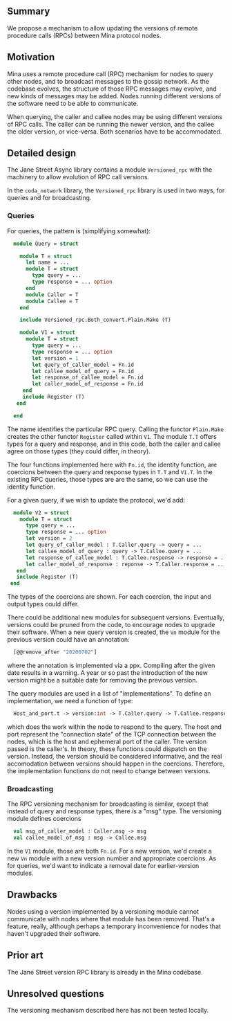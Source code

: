 ## Summary

We propose a mechanism to allow updating the versions of remote procedure
calls (RPCs) between Mina protocol nodes.

## Motivation

Mina uses a remote procedure call (RPC) mechanism for nodes to query
other nodes, and to broadcast messages to the gossip network. As the
codebase evolves, the structure of those RPC messages may evolve, and
new kinds of messages may be added. Nodes running different versions
of the software need to be able to communicate.

When querying, the caller and callee nodes may be using different
versions of RPC calls. The caller can be running the newer version,
and the callee the older version, or vice-versa. Both scenarios have
to be accommodated.

## Detailed design

The Jane Street Async library contains a module `Versioned_rpc` with
the machinery to allow evolution of RPC call versions.

In the `coda_network` library, the `Versioned_rpc` library is used in
two ways, for queries and for broadcasting.

### Queries

For queries, the pattern is (simplifying somewhat):

```ocaml
  module Query = struct

    module T = struct
      let name = ...
      module T = struct
        type query = ...
        type response = ... option
      end
      module Caller = T
      module Callee = T
    end

    include Versioned_rpc.Both_convert.Plain.Make (T)

    module V1 = struct
      module T = struct
        type query = ...
        type response = ... option
        let version = 1
        let query_of_caller_model = Fn.id
        let callee_model_of_query = Fn.id
        let response_of_callee_model = Fn.id
        let caller_model_of_response = Fn.id
     end
     include Register (T)
   end

  end
```
The name identifies the particular RPC query.  Calling the functor
`Plain.Make` creates the other functor `Register` called within
`V1`. The module `T.T` offers types for a query and response, and in
this code, both the caller and callee agree on those types (they could
differ, in theory).

The four functions implemented here with `Fn.id`, the identity
function, are coercions between the query and response types in
`T.T` and `V1.T`. In the existing RPC queries, those types are
are the same, so we can use the identity function.

For a given query, if we wish to update the protocol, we'd add:

```ocaml
  module V2 = struct
    module T = struct
      type query = ...
      type response = ... option
      let version = 2
      let query_of_caller_model : T.Caller.query -> query = ...
      let callee_model_of_query : query -> T.Callee.query = ...
      let response_of_callee_model : T.Callee.response -> response = ...
      let caller_model_of_response : reponse -> T.Caller.response = ...
   end
   include Register (T)
 end
```
The types of the coercions are shown. For each coercion, the input and
output types could differ.

There could be additional new modules for subsequent versions. Eventually,
versions could be pruned from the code, to encourage nodes to upgrade their
software. When a new query version is created, the `Vn` module for the previous
version could have an annotation:
```ocaml
  [@@remove_after "20200702"]
```
where the annotation is implemented via a ppx. Compiling after the
given date results in a warning. A year or so past the introduction of
the new version might be a suitable date for removing the previous
version.

The query modules are used in a list of "implementations". To define
an implementation, we need a function of type:
```ocaml
  Host_and_port.t -> version:int -> T.Caller.query -> T.Callee.response option Deferred.t
```
which does the work within the node to respond to the query. The host
and port represent the "connection state" of the TCP connection
between the nodes, which is the host and ephemeral port of the
caller. The version passed is the caller's. In theory, these functions
could dispatch on the version. Instead, the version should be
considered informative, and the real accomodation between versions
should happen in the coercions. Therefore, the implementation
functions do not need to change between versions.

### Broadcasting

The RPC versioning mechanism for broadcasting is similar, except that instead of
query and response types, there is a "msg" type. The versioning module defines
coercions

```ocaml
  val msg_of_caller_model : Caller.msg -> msg
  val callee_model_of_msg : msg -> Callee.msg
```

In the `V1` module, those are both `Fn.id`. For a new version, we'd
create a new `Vn` module with a new version number and appropriate
coercions.  As for queries, we'd want to indicate a removal date for
earlier-version modules.

## Drawbacks

Nodes using a version implemented by a versioning module cannot communicate
with nodes where that module has been removed. That's a feature, really,
although perhaps a temporary inconvenience for nodes that haven't upgraded their
software.

## Prior art

The Jane Street version RPC library is already in the Mina codebase.

## Unresolved questions

The versioning mechanism described here has not been tested locally.
